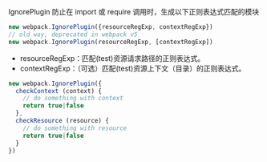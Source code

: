 IgnorePlugin 防止在 import 或 require 调用时，生成以下正则表达式匹配的模块

```js
new webpack.IgnorePlugin({resourceRegExp, contextRegExp})
// old way, deprecated in webpack v5
new webpack.IgnorePlugin(resourceRegExp, [contextRegExp])
```
* resourceRegExp：匹配(test)资源请求路径的正则表达式。
* contextRegExp：（可选）匹配(test)资源上下文（目录）的正则表达式。

```js
new webpack.IgnorePlugin({
  checkContext (context) {
    // do something with context
    return true|false
  },
  checkResource (resource) {
    // do something with resource
    return true|false
  }
})
```